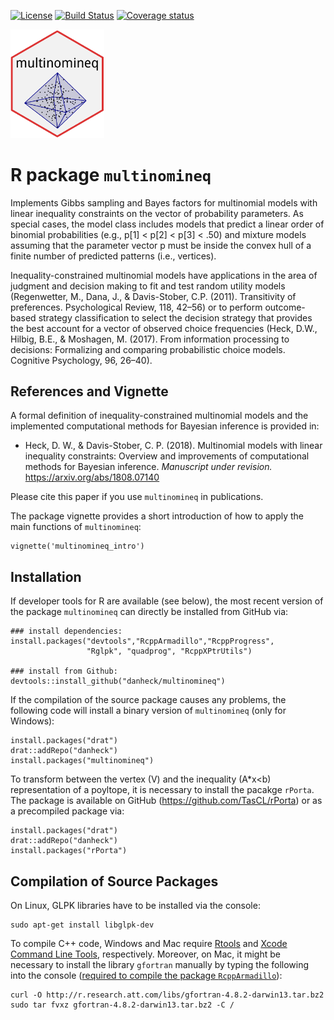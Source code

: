 <!--
[![CRAN_Status_Badge](http://www.r-pkg.org/badges/version/multinomineq)](http://cran.r-project.org/package=multinomineq)
[![monthly downloads](http://cranlogs.r-pkg.org/badges/multinomineq)](http://cranlogs.r-pkg.org/badges/multinomineq)
[![total downloads](http://cranlogs.r-pkg.org/badges/grand-total/multinomineq)](http://cranlogs.r-pkg.org/badges/grand-total/multinomineq)
-->

[![License](https://img.shields.io/badge/license-GPL--3-blue.svg)](https://www.gnu.org/licenses/gpl-3.0.en.html)
[![Build Status](https://travis-ci.org/danheck/multinomineq.svg?branch=master)](https://travis-ci.org/danheck/multinomineq)
[![Coverage status](https://codecov.io/gh/danheck/multinomineq/branch/master/graph/badge.svg)](https://codecov.io/github/danheck/multinomineq?branch=master)

<img src="man/figures/multinomineq.png" width="150">

R package `multinomineq`
=====


Implements Gibbs sampling and Bayes factors for multinomial models with
linear inequality constraints on the vector of probability parameters. As
special cases, the model class includes models that predict a linear order 
of binomial probabilities (e.g., p[1] < p[2] < p[3] < .50) and mixture models 
assuming that the parameter vector p must be inside the convex hull of a 
finite number of predicted patterns (i.e., vertices). 

Inequality-constrained multinomial models have applications in the area of 
judgment and decision making to fit and test random utility models  
(Regenwetter, M., Dana, J., & Davis-Stober, C.P. (2011). Transitivity of 
preferences. Psychological Review, 118, 42–56) or to 
perform outcome-based strategy classification to select the decision strategy 
that provides the best account for a vector of observed choice frequencies 
(Heck, D.W., Hilbig, B.E., & Moshagen, M. (2017). From information 
processing to decisions: Formalizing and comparing probabilistic choice models. 
Cognitive Psychology, 96, 26–40).


## References and Vignette

A formal definition of inequality-constrained multinomial models and the 
implemented computational methods for Bayesian inference is provided in:

* Heck, D. W., & Davis-Stober, C. P. (2018). 
  Multinomial models with linear inequality constraints: 
  Overview and improvements of computational methods for Bayesian inference. 
  *Manuscript under revision.* https://arxiv.org/abs/1808.07140
  
Please cite this paper if you use `multinomineq` in publications.

The package vignette provides a short introduction of how to apply the main functions of `multinomineq`:
```
vignette('multinomineq_intro')
```



## Installation

If developer tools for R are available (see below), the most recent version of 
the package `multinomineq` can directly be installed from GitHub via:
```
### install dependencies:
install.packages("devtools","RcppArmadillo","RcppProgress",
                 "Rglpk", "quadprog", "RcppXPtrUtils")

### install from Github:
devtools::install_github("danheck/multinomineq")
```

If the compilation of the source package causes any problems, the following code 
will install a binary version of `multinomineq` (only for Windows):
```
install.packages("drat")
drat::addRepo("danheck")
install.packages("multinomineq")
```

To transform between the vertex (V) and the inequality (A*x<b) representation of 
a poyltope, it is necessary to install the pacakge `rPorta`. The package is available on
GitHub (https://github.com/TasCL/rPorta) or as a precompiled package via:
```
install.packages("drat")
drat::addRepo("danheck")
install.packages("rPorta")
```


## Compilation of Source Packages

On Linux, GLPK libraries have to be installed via the console:
```
sudo apt-get install libglpk-dev
```

To compile C++ code, Windows and Mac require 
[Rtools](https://cran.r-project.org/bin/windows/Rtools/) and 
[Xcode Command Line Tools](https://www.maketecheasier.com/install-command-line-tools-without-xcode/), respectively. 
Moreover, on Mac, it might be necessary to install the library `gfortran` manually by typing the following into the console 
([required to compile the package `RcppArmadillo`](http://thecoatlessprofessor.com/programming/rcpp-rcpparmadillo-and-os-x-mavericks-lgfortran-and-lquadmath-error/)):

```
curl -O http://r.research.att.com/libs/gfortran-4.8.2-darwin13.tar.bz2
sudo tar fvxz gfortran-4.8.2-darwin13.tar.bz2 -C /
```



